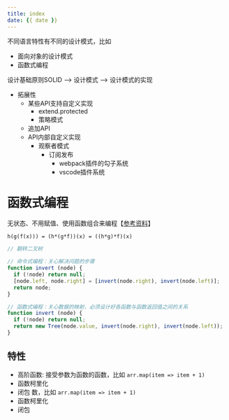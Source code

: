 ```yaml
---
title: index
date: {{ date }}
---
```

不同语言特性有不同的设计模式，比如

* 面向对象的设计模式
* 函数式编程

设计基础原则SOLID --> 设计模式 --> 设计模式的实现

* 拓展性
  * 某些API支持自定义实现
    * extend.protected
    * 策略模式
  * 追加API
  * API内部自定义实现
    * 观察者模式
      * 订阅发布
        * webpack插件的勾子系统
        * vscode插件系统

# 函数式编程

无状态、不用赋值、使用函数组合来编程【[参考资料](https://www.zhihu.com/question/28292740)】

```
h(g(f(x))) = (h*(g*f))(x) = ((h*g)*f)(x)
```

```js
// 翻转二叉树

// 命令式编程：关心解决问题的步骤
function invert (node) {
  if (!node) return null;
  [node.left, node.right] = [invert(node.right), invert(node.left)];
  return node;
}

// 函数式编程：关心数据的映射，必须设计好各函数与函数返回值之间的关系
function invert (node) {
  if (!node) return null;
  return new Tree(node.value, invert(node.right), invert(node.left));
}
```

## 特性

* 高阶函数: 接受参数为函数的函数，比如 `arr.map(item => item + 1)`
* 函数柯里化
* 闭包
数，比如 `arr.map(item => item + 1)`
* 函数柯里化
* 闭包
